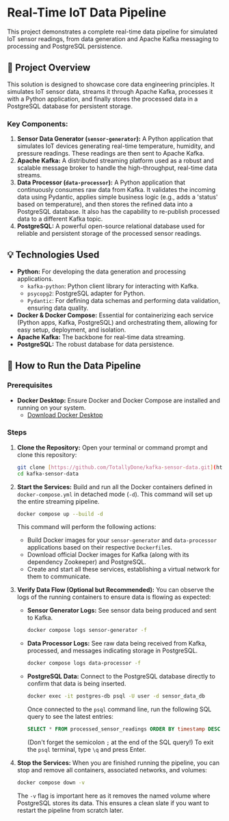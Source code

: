 # Real-Time IoT Data Pipeline

This project demonstrates a complete real-time data pipeline for simulated IoT sensor readings, from data generation and Apache Kafka messaging to processing and PostgreSQL persistence.

## 🚀 Project Overview

This solution is designed to showcase core data engineering principles. It simulates IoT sensor data, streams it through Apache Kafka, processes it with a Python application, and finally stores the processed data in a PostgreSQL database for persistent storage.

### Key Components:

1.  **Sensor Data Generator (`sensor-generator`):** A Python application that simulates IoT devices generating real-time temperature, humidity, and pressure readings. These readings are then sent to Apache Kafka.
2.  **Apache Kafka:** A distributed streaming platform used as a robust and scalable message broker to handle the high-throughput, real-time data streams.
3.  **Data Processor (`data-processor`):** A Python application that continuously consumes raw data from Kafka. It validates the incoming data using Pydantic, applies simple business logic (e.g., adds a 'status' based on temperature), and then stores the refined data into a PostgreSQL database. It also has the capability to re-publish processed data to a different Kafka topic.
4.  **PostgreSQL:** A powerful open-source relational database used for reliable and persistent storage of the processed sensor readings.

## 💡 Technologies Used

* **Python:** For developing the data generation and processing applications.
    * `kafka-python`: Python client library for interacting with Kafka.
    * `psycopg2`: PostgreSQL adapter for Python.
    * `Pydantic`: For defining data schemas and performing data validation, ensuring data quality.
* **Docker & Docker Compose:** Essential for containerizing each service (Python apps, Kafka, PostgreSQL) and orchestrating them, allowing for easy setup, deployment, and isolation.
* **Apache Kafka:** The backbone for real-time data streaming.
* **PostgreSQL:** The robust database for data persistence.


## 🚀 How to Run the Data Pipeline

### Prerequisites

* **Docker Desktop:** Ensure Docker and Docker Compose are installed and running on your system.
    * [Download Docker Desktop](https://www.docker.com/products/docker-desktop/)

### Steps

1.  **Clone the Repository:**
    Open your terminal or command prompt and clone this repository:
    ```bash
    git clone [https://github.com/TotallyDone/kafka-sensor-data.git](https://github.com/TotallyDone/kafka-sensor-data.git)
    cd kafka-sensor-data
    ```

2.  **Start the Services:**
    Build and run all the Docker containers defined in `docker-compose.yml` in detached mode (`-d`). This command will set up the entire streaming pipeline.
    ```bash
    docker compose up --build -d
    ```
    This command will perform the following actions:
    * Build Docker images for your `sensor-generator` and `data-processor` applications based on their respective `Dockerfile`s.
    * Download official Docker images for Kafka (along with its dependency Zookeeper) and PostgreSQL.
    * Create and start all these services, establishing a virtual network for them to communicate.

3.  **Verify Data Flow (Optional but Recommended):**
    You can observe the logs of the running containers to ensure data is flowing as expected:

    * **Sensor Generator Logs:** See sensor data being produced and sent to Kafka.
        ```bash
        docker compose logs sensor-generator -f
        ```
    * **Data Processor Logs:** See raw data being received from Kafka, processed, and messages indicating storage in PostgreSQL.
        ```bash
        docker compose logs data-processor -f
        ```
    * **PostgreSQL Data:** Connect to the PostgreSQL database directly to confirm that data is being inserted.
        ```bash
        docker exec -it postgres-db psql -U user -d sensor_data_db
        ```
        Once connected to the `psql` command line, run the following SQL query to see the latest entries:
        ```sql
        SELECT * FROM processed_sensor_readings ORDER BY timestamp DESC LIMIT 10;
        ```
        (Don't forget the semicolon `;` at the end of the SQL query!)
        To exit the `psql` terminal, type `\q` and press Enter.

4.  **Stop the Services:**
    When you are finished running the pipeline, you can stop and remove all containers, associated networks, and volumes:
    ```bash
    docker compose down -v
    ```
    The `-v` flag is important here as it removes the named volume where PostgreSQL stores its data. This ensures a clean slate if you want to restart the pipeline from scratch later.



